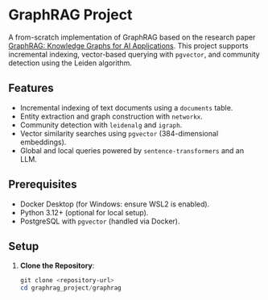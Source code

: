 # GraphRAG Project

A from-scratch implementation of GraphRAG based on the research paper [GraphRAG: Knowledge Graphs for AI Applications](https://arxiv.org/pdf/2404.16130). This project supports incremental indexing, vector-based querying with `pgvector`, and community detection using the Leiden algorithm.

## Features
- Incremental indexing of text documents using a `documents` table.
- Entity extraction and graph construction with `networkx`.
- Community detection with `leidenalg` and `igraph`.
- Vector similarity searches using `pgvector` (384-dimensional embeddings).
- Global and local queries powered by `sentence-transformers` and an LLM.

## Prerequisites
- Docker Desktop (for Windows: ensure WSL2 is enabled).
- Python 3.12+ (optional for local setup).
- PostgreSQL with `pgvector` (handled via Docker).

## Setup

1. **Clone the Repository**:
   ```powershell
   git clone <repository-url>
   cd graphrag_project/graphrag